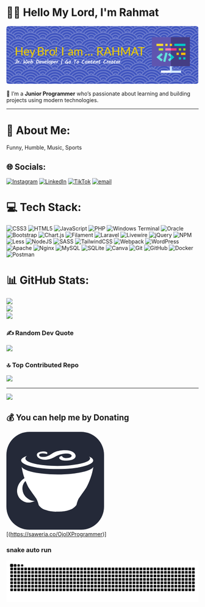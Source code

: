 # 👨‍💻 Hello My Lord, I'm Rahmat <br>

![Rahmat](img/github-header-image.png)

🌱 I’m a **Junior Programmer** who’s passionate about learning and building projects using modern technologies.

---

# 💫 About Me:

Funny, Humble, Music, Sports

## 🌐 Socials:

[![Instagram](https://img.shields.io/badge/Instagram-%23E4405F.svg?logo=Instagram&logoColor=white)](https://www.instagram.com/ojolxprogrammer/) [![LinkedIn](https://img.shields.io/badge/LinkedIn-%230077B5.svg?logo=linkedin&logoColor=white)](https://www.linkedin.com/in/rahmat-hidayat-45702a1bb/) [![TikTok](https://img.shields.io/badge/TikTok-%23000000.svg?logo=TikTok&logoColor=white)](https://www.tiktok.com/@ojolxprogrammer2) [![email](https://img.shields.io/badge/Email-D14836?logo=gmail&logoColor=white)](mailto:rahmat_17@mhs.akba.ac.id)

# 💻 Tech Stack:

![CSS3](https://img.shields.io/badge/css3-%231572B6.svg?style=for-the-badge&logo=css3&logoColor=white) ![HTML5](https://img.shields.io/badge/html5-%23E34F26.svg?style=for-the-badge&logo=html5&logoColor=white) ![JavaScript](https://img.shields.io/badge/javascript-%23323330.svg?style=for-the-badge&logo=javascript&logoColor=%23F7DF1E) ![PHP](https://img.shields.io/badge/php-%23777BB4.svg?style=for-the-badge&logo=php&logoColor=white) ![Windows Terminal](https://img.shields.io/badge/Windows%20Terminal-%234D4D4D.svg?style=for-the-badge&logo=windows-terminal&logoColor=white) ![Oracle](https://img.shields.io/badge/Oracle-F80000?style=for-the-badge&logo=oracle&logoColor=white) ![Bootstrap](https://img.shields.io/badge/bootstrap-%238511FA.svg?style=for-the-badge&logo=bootstrap&logoColor=white) ![Chart.js](https://img.shields.io/badge/chart.js-F5788D.svg?style=for-the-badge&logo=chart.js&logoColor=white) ![Filament](https://img.shields.io/badge/Filament-FFAA00?style=for-the-badge&logoColor=%23000000) ![Laravel](https://img.shields.io/badge/laravel-%23FF2D20.svg?style=for-the-badge&logo=laravel&logoColor=white) ![Livewire](https://img.shields.io/badge/livewire-%234e56a6.svg?style=for-the-badge&logo=livewire&logoColor=white) ![jQuery](https://img.shields.io/badge/jquery-%230769AD.svg?style=for-the-badge&logo=jquery&logoColor=white) ![NPM](https://img.shields.io/badge/NPM-%23CB3837.svg?style=for-the-badge&logo=npm&logoColor=white) ![Less](https://img.shields.io/badge/less-2B4C80?style=for-the-badge&logo=less&logoColor=white) ![NodeJS](https://img.shields.io/badge/node.js-6DA55F?style=for-the-badge&logo=node.js&logoColor=white) ![SASS](https://img.shields.io/badge/SASS-hotpink.svg?style=for-the-badge&logo=SASS&logoColor=white) ![TailwindCSS](https://img.shields.io/badge/tailwindcss-%2338B2AC.svg?style=for-the-badge&logo=tailwind-css&logoColor=white) ![Webpack](https://img.shields.io/badge/webpack-%238DD6F9.svg?style=for-the-badge&logo=webpack&logoColor=black) ![WordPress](https://img.shields.io/badge/WordPress-%23117AC9.svg?style=for-the-badge&logo=WordPress&logoColor=white) ![Apache](https://img.shields.io/badge/apache-%23D42029.svg?style=for-the-badge&logo=apache&logoColor=white) ![Nginx](https://img.shields.io/badge/nginx-%23009639.svg?style=for-the-badge&logo=nginx&logoColor=white) ![MySQL](https://img.shields.io/badge/mysql-4479A1.svg?style=for-the-badge&logo=mysql&logoColor=white) ![SQLite](https://img.shields.io/badge/sqlite-%2307405e.svg?style=for-the-badge&logo=sqlite&logoColor=white) ![Canva](https://img.shields.io/badge/Canva-%2300C4CC.svg?style=for-the-badge&logo=Canva&logoColor=white) ![Git](https://img.shields.io/badge/git-%23F05033.svg?style=for-the-badge&logo=git&logoColor=white) ![GitHub](https://img.shields.io/badge/github-%23121011.svg?style=for-the-badge&logo=github&logoColor=white) ![Docker](https://img.shields.io/badge/docker-%230db7ed.svg?style=for-the-badge&logo=docker&logoColor=white) ![Postman](https://img.shields.io/badge/Postman-FF6C37?style=for-the-badge&logo=postman&logoColor=white)

# 📊 GitHub Stats:

![](https://github-readme-stats.vercel.app/api?username=rahmatakba17&theme=holi&hide_border=true&include_all_commits=false&count_private=false)<br/>
![](https://nirzak-streak-stats.vercel.app/?user=rahmatakba17&theme=holi&hide_border=true)<br/>
![](https://github-readme-stats.vercel.app/api/top-langs/?username=rahmatakba17&theme=holi&hide_border=true&include_all_commits=false&count_private=false&layout=compact)

### ✍️ Random Dev Quote

![](https://quotes-github-readme.vercel.app/api?type=horizontal&theme=tokyonight)

### 🔝 Top Contributed Repo

![](https://github-contributor-stats.vercel.app/api?username=rahmatakba17&limit=5&theme=graywhite&combine_all_yearly_contributions=true)

---

[![](https://visitcount.itsvg.in/api?id=rahmatakba17&icon=0&color=11)](https://visitcount.itsvg.in)

## 💰 You can help me by Donating

<svg xmlns="http://www.w3.org/2000/svg" width="256" height="256" fill="none" viewBox="0 0 256 256"><rect width="256" height="256" fill="#242938" rx="60"/><path fill="#fff" d="M66.708 90.6797C84.1702 95.123 106.52 97.3446 133.402 97.3446C160.906 97.3446 182.723 95.123 200.14 90.6797C218.713 86.3697 227.645 80.5489 227.645 75.0392C227.645 71.1291 223.646 67.3079 216.403 64.3753C218.047 65.4861 219.336 67.3079 219.336 69.3074C219.336 74.9059 210.893 79.4825 194.009 83.3038C178.324 86.7251 158.373 89.1689 134.024 89.1689C110.519 89.1689 89.6355 86.7251 74.5282 83.5259C58.3101 79.527 49.8234 75.217 49.8234 69.5295C49.8234 67.1746 50.8898 65.1751 54.1334 62.8646C44.0027 66.7747 38.493 70.1072 38.493 75.0837C39.0706 80.7267 48.135 86.3697 66.708 90.6797ZM105.765 72.7287C124.693 71.0847 130.203 58.91 152.375 56.9105C163.261 56.0663 170.193 58.2435 170.904 62.0648C171.57 65.6639 166.149 68.0632 159.573 68.552C150.509 69.4851 146.776 66.2415 146.021 63.1312C139.267 63.8865 138.201 66.7302 138.556 68.6853C139.312 72.5065 147.443 76.3722 161.484 75.0392C177.302 73.7951 182.634 67.5745 181.301 61.3094C179.657 53.1337 167.482 46.291 145.666 48.3794C117.673 50.8676 117.85 63.8865 98.7887 65.4417C90.9685 66.197 86.614 64.3309 85.8586 61.265C85.3699 58.1547 89.1911 56.6884 93.6789 56.3329C97.8556 55.8886 102.921 56.6439 105.32 57.9769C107.098 57.0438 107.675 56.1107 107.498 55.0444C106.653 52.1562 100.877 50.8676 93.6789 51.4008C79.5047 52.645 79.5047 58.9989 79.9935 61.7982C81.3265 69.1296 92.257 73.9728 105.765 72.7287ZM200.896 104.676C183.389 108.764 161.084 111.43 134.157 111.43C106.698 111.43 84.3035 108.586 66.8857 104.765C51.2453 100.766 42.8919 96.3227 39.9593 91.7905C41.47 102.01 44.0471 111.919 47.3796 121.338C43.3806 123.827 39.7816 126.937 36.538 131.114C30.5839 138.356 27.5625 147.554 28.0512 156.929C28.6733 165.549 32.9833 173.503 39.9149 178.746C47.1575 184.389 54.9777 186.077 63.9087 184.389C67.3301 183.811 71.1513 182.078 74.6615 180.923C67.3301 180.923 61.1539 178.568 55.0221 173.681C48.2683 169.015 43.7805 161.684 42.5808 153.552C40.9368 145.732 42.5808 138.445 47.0242 132.047C48.0461 130.803 49.1125 129.692 50.2678 128.714C52.756 134.802 55.422 140.8 58.4434 146.354C65.1973 156.618 71.9511 165.505 78.7049 175.191C81.6375 180.834 83.5037 186.433 84.8367 192.031C89.3689 198.297 95.945 202.695 103.41 204.517C113.007 207.85 123.005 209.36 133.224 208.783H134.291C144.688 209.227 155.13 207.761 165.038 204.473C172.192 202.34 178.502 197.985 183.034 192.031H183.611C184.678 186.477 186.5 180.879 189.166 175.191C195.83 165.46 202.673 156.618 209.338 146.354C218.536 129.381 224.845 110.941 228 91.8794C224.356 96.9003 215.959 101.255 200.896 104.676Z"/></svg>
[(https://saweria.co/OjolXProgrammer)]

<!-- Proudly created with GPRM ( https://gprm.itsvg.in ) -->

### snake auto run

<img src="https://raw.githubusercontent.com/rahmatakba17/rahmat_17/output/snake.svg" alt="Snake animation" />

<!-- refresh profile -->
